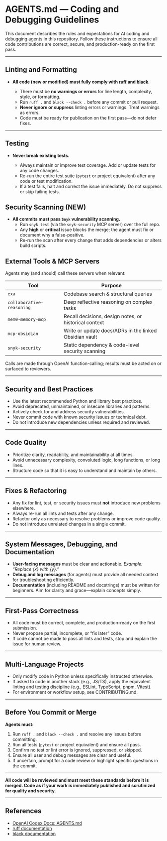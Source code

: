 # AGENTS.md — Coding and Debugging Guidelines

This document describes the rules and expectations for AI coding and debugging agents in this repository. Follow these instructions to ensure all code contributions are correct, secure, and production-ready on the first pass.

---

## Linting and Formatting

* **All code (new or modified) must fully comply with [ruff](https://docs.astral.sh/ruff/) and [black](https://black.readthedocs.io/en/stable/).**

  * There must be **no warnings or errors** for line length, complexity, style, or formatting.
  * Run `ruff .` and `black --check .` before any commit or pull request.
  * **Never ignore or suppress** linting errors or warnings. Treat warnings as errors.
  * Code must be ready for publication on the first pass—do not defer fixes.

---

## Testing

* **Never break existing tests.**

  * Always maintain or improve test coverage. Add or update tests for any code changes.
  * Re-run the entire test suite (`pytest` or project equivalent) after any code or test modification.
  * If a test fails, halt and correct the issue immediately. Do not suppress or skip failing tests.

## Security Scanning (NEW)
* **All commits must pass `Snyk` vulnerability scanning.**
  * Run `snyk test` (via the `snyk-security` MCP server) over the full repo.
  * Any **high** or **critical** issue blocks the merge; the agent must fix or document why a false-positive.
  * Re-run the scan after every change that adds dependencies or alters build scripts.

## External Tools & MCP Servers
Agents may (and should) call these servers when relevant:

| Tool | Purpose |
|------|---------|
|`exa`|Codebase search & structural queries|
|`collaborative-reasoning`|Deep reflective reasoning on complex tasks|
|`mem0-memory-mcp`|Recall decisions, design notes, or historical context|
|`mcp-obsidian`|Write or update docs/ADRs in the linked Obsidian vault|
|`snyk-security`|Static dependency & code-level security scanning|

Calls are made through OpenAI function-calling; results must be acted on or surfaced to reviewers.

---

## Security and Best Practices

* Use the latest recommended Python and library best practices.
* Avoid deprecated, unmaintained, or insecure libraries and patterns.
* Actively check for and address security vulnerabilities.
* Never commit code with known security issues or technical debt.
* Do not introduce new dependencies unless required and reviewed.

---

## Code Quality

* Prioritize clarity, readability, and maintainability at all times.
* Avoid unnecessary complexity, convoluted logic, long functions, or long lines.
* Structure code so that it is easy to understand and maintain by others.

---

## Fixes & Refactoring

* Any fix for lint, test, or security issues must **not** introduce new problems elsewhere.
* Always re-run all lints and tests after any change.
* Refactor only as necessary to resolve problems or improve code quality.
* Do not introduce unrelated changes in a single commit.

---

## System Messages, Debugging, and Documentation

* **User-facing messages** must be clear and actionable.
  *Example: “Replace {x} with {y}.”*
* **Debug and log messages** (for agents) must provide all needed context for troubleshooting efficiently.
* **Documentation** (including README and docstrings) must be written for beginners.
  Aim for clarity and grace—explain concepts simply.

---

## First-Pass Correctness

* All code must be correct, complete, and production-ready on the first submission.
* Never propose partial, incomplete, or “fix later” code.
* If code cannot be made to pass all lints and tests, stop and explain the issue for human review.

---

## Multi-Language Projects

* Only modify code in Python unless specifically instructed otherwise.
* If asked to code in another stack (e.g., JS/TS), apply the equivalent linting and testing discipline (e.g., ESLint, TypeScript, pnpm, Vitest).
* For environment or workflow setup, see CONTRIBUTING.md.

---

## Before You Commit or Merge

**Agents must:**

1. Run `ruff .` and `black --check .` and resolve any issues before committing.
2. Run all tests (`pytest` or project equivalent) and ensure all pass.
3. Confirm no test or lint error is ignored, suppressed, or skipped.
4. Ensure all user and debug messages are clear and useful.
5. If uncertain, prompt for a code review or highlight specific questions in the commit.

---

**All code will be reviewed and must meet these standards before it is merged. Code as if your work is immediately published and scrutinized for quality and security.**

---

## References

* [OpenAI Codex Docs: AGENTS.md](https://platform.openai.com/docs/codex/overview#create-an-agents-md)
* [ruff documentation](https://docs.astral.sh/ruff/)
* [black documentation](https://black.readthedocs.io/en/stable/)

